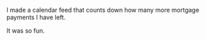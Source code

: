 I made a calendar feed that counts down how many more mortgage payments I have left.

It was so fun.
